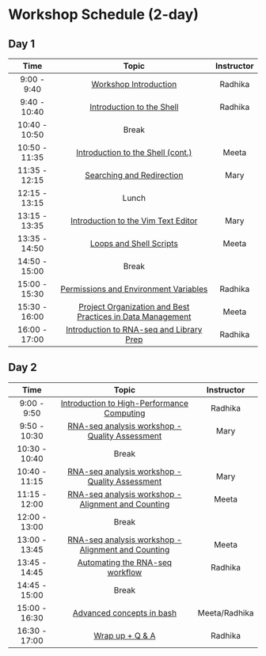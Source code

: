 # Workshop Schedule (2-day)

## Day 1

| Time            |  Topic  | Instructor |
|:------------------------:|:------------------------------------------------:|:--------:|
|9:00 - 9:40 | [Workshop Introduction](../lectures/Intro_to_workshop.pdf) | Radhika |
|9:40 - 10:40 | [Introduction to the Shell](https://hbctraining.github.io/Intro-to-Shell/lessons/01_the_filesystem.html) | Radhika |
|10:40 - 10:50 | Break | |
|10:50 - 11:35 | [Introduction to the Shell (cont.)](https://hbctraining.github.io/Intro-to-Shell/lessons/01_the_filesystem.html) | Meeta |
|11:35 - 12:15 | [Searching and Redirection](https://hbctraining.github.io/Intro-to-Shell/lessons/02_searching_files.html) | Mary |
|12:15 - 13:15 | Lunch | |
|13:15 - 13:35 | [Introduction to the Vim Text Editor](https://hbctraining.github.io/Intro-to-Shell/lessons/03_vim.html) | Mary |
|13:35 - 14:50 | [Loops and Shell Scripts](https://hbctraining.github.io/Intro-to-Shell/lessons/04_loops_and_scripts.html) | Meeta |
|14:50 - 15:00 | Break | |
|15:00 - 15:30 | [Permissions and Environment Variables](https://hbctraining.github.io/Intro-to-Shell/lessons/05_permissions_and_environment_variables.html) | Radhika |
|15:30 - 16:00 | [Project Organization and Best Practices in Data Management](https://hbctraining.github.io/Intro-to-rnaseq-hpc-O2/lessons/01_data_organization.html) | Meeta |
|16:00 - 17:00 | [Introduction to RNA-seq and Library Prep](../lectures/rna-seq_design.pdf) | Radhika |

## Day 2

| Time            |   Topic  | Instructor |
|:------------------------:|:----------:|:--------:|
|9:00 - 9:50 | [Introduction to High-Performance Computing](../lectures/HPC_intro_O2.pdf) | Radhika |
|9:50 - 10:30 | [RNA-seq analysis workshop - Quality Assessment](../lessons/02_assessing_quality.md) | Mary |
|10:30 - 10:40 | Break | |
|10:40 - 11:15 | [RNA-seq analysis workshop - Quality Assessment](../lessons/02_assessing_quality.md) | Mary |
|11:15 - 12:00 | [RNA-seq analysis workshop - Alignment and Counting](../lessons/2day_rnaseq_workflow.md) | Meeta |
|12:00 - 13:00 | Break | |
|13:00 - 13:45 | [RNA-seq analysis workshop - Alignment and Counting](../lessons/2day_rnaseq_workflow.md) | Meeta |
|13:45 - 14:45 | [Automating the RNA-seq workflow](../lessons/07_automating_workflow.md) | Radhika |
|14:45 - 15:00 | Break | |
|15:00 - 16:30 | [Advanced concepts in bash](../lessons/advanced_bash.md) | Meeta/Radhika |
|16:30 - 17:00 | [Wrap up + Q & A]() | Radhika |
